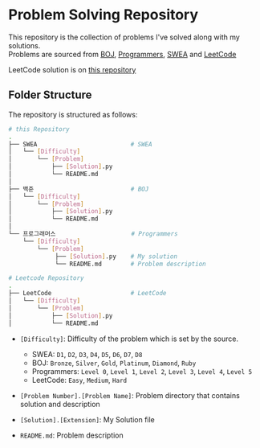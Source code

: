 # Problem Solving Repository

This repository is the collection of problems I've solved along with my solutions.  
Problems are sourced from [BOJ](https://www.acmicpc.net/), [Programmers](https://school.programmers.co.kr/learn/challenges), [SWEA](https://swexpertacademy.com/main/code/problem/problemList.do) and [LeetCode](https://leetcode.com/problemset/all/) 

LeetCode solution is on [this repository](https://github.com/thecloer/LeetCode)

## Folder Structure

The repository is structured as follows:

```bash
# this Repository
.
├── SWEA                          # SWEA
│   └── [Difficulty]
│       └── [Problem]
│           ├── [Solution].py
│           └── README.md
│
├── 백준                           # BOJ
│   └── [Difficulty]
│       └── [Problem]
│           ├── [Solution].py 
│           └── README.md
│
└── 프로그래머스                     # Programmers
    └── [Difficulty]
        └── [Problem]
             ├── [Solution].py    # My solution
             └── README.md        # Problem description

# Leetcode Repository
.
├── LeetCode                      # LeetCode
│   └── [Difficulty]
│       └── [Problem]
│           ├── [Solution].py
│           └── README.md
```

- `[Difficulty]`: Difficulty of the problem which is set by the source.

  - SWEA: `D1`, `D2`, `D3`, `D4`, `D5`, `D6`, `D7`, `D8`
  - BOJ: `Bronze`, `Silver`, `Gold`, `Platinum`, `Diamond`, `Ruby`
  - Programmers: `Level 0`, `Level 1`, `Level 2`, `Level 3`, `Level 4`, `Level 5`
  - LeetCode: `Easy`, `Medium`, `Hard`

- `[Problem Number].[Problem Name]`: Problem directory that contains solution and description
- `[Solution].[Extension]`: My Solution file
- `README.md`: Problem description
